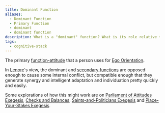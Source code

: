 ```yaml
---
title: Dominant Function
aliases:
  - Dominant Function
  - Primary Function
  - dominant
  - dominant function
description: What is a "dominant" function? What is its role relative to other functions?
tags:
  - cognitive-stack
---
```


The primary [function-attitude](../../fundamentals/function-attitude) that a person uses for [Ego Orientation](../../sign-interpretation/ego-orientation).

In [Lenore](../../typologists/lenore-thomson)'s view, the dominant and [secondary functions](./secondary-function) are opposed enough to cause some internal conflict, but compatible enough that they generate synergy and intelligent adaptation and individuation pretty quickly and easily.

Some explorations of how this might work are on [Parliament of Attitudes Exegesis](../../exegeses/parliament-of-attitudes), [Checks and Balances](../../exegeses/checks-and-balances), [Saints-and-Politicians Exegesis](../../exegeses/introversion-extraversion/saints-and-politicians-exegesis) and [Place-Your-Stakes Exegesis](../../exegeses/introversion-extraversion/place-your-stakes-exegesis).
